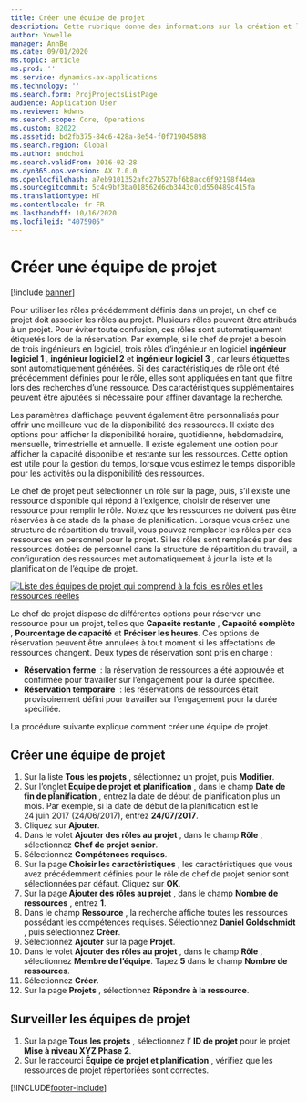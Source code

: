 ```yaml
---
title: Créer une équipe de projet
description: Cette rubrique donne des informations sur la création et la gestion d'équipes de projet.
author: Yowelle
manager: AnnBe
ms.date: 09/01/2020
ms.topic: article
ms.prod: ''
ms.service: dynamics-ax-applications
ms.technology: ''
ms.search.form: ProjProjectsListPage
audience: Application User
ms.reviewer: kdwns
ms.search.scope: Core, Operations
ms.custom: 82022
ms.assetid: bd2fb375-84c6-428a-8e54-f0f719045898
ms.search.region: Global
ms.author: andchoi
ms.search.validFrom: 2016-02-28
ms.dyn365.ops.version: AX 7.0.0
ms.openlocfilehash: a7eb9101352afd27b527bf6b8acc6f92198f44ea
ms.sourcegitcommit: 5c4c9bf3ba018562d6cb3443c01d550489c415fa
ms.translationtype: HT
ms.contentlocale: fr-FR
ms.lasthandoff: 10/16/2020
ms.locfileid: "4075905"
---
```

# <a name="create-a-project-team"></a>Créer une équipe de projet

[!include [banner](../includes/banner.md)]

Pour utiliser les rôles précédemment définis dans un projet, un chef de projet doit associer les rôles au projet. Plusieurs rôles peuvent être attribués à un projet. Pour éviter toute confusion, ces rôles sont automatiquement étiquetés lors de la réservation. Par exemple, si le chef de projet a besoin de trois ingénieurs en logiciel, trois rôles d’ingénieur en logiciel **ingénieur logiciel 1** , **ingénieur logiciel 2** et **ingénieur logiciel 3** , car leurs étiquettes sont automatiquement générées. Si des caractéristiques de rôle ont été précédemment définies pour le rôle, elles sont appliquées en tant que filtre lors des recherches d’une ressource. Des caractéristiques supplémentaires peuvent être ajoutées si nécessaire pour affiner davantage la recherche.

Les paramètres d’affichage peuvent également être personnalisés pour offrir une meilleure vue de la disponibilité des ressources. Il existe des options pour afficher la disponibilité horaire, quotidienne, hebdomadaire, mensuelle, trimestrielle et annuelle. Il existe également une option pour afficher la capacité disponible et restante sur les ressources. Cette option est utile pour la gestion du temps, lorsque vous estimez le temps disponible pour les activités ou la disponibilité des ressources.

Le chef de projet peut sélectionner un rôle sur la page, puis, s’il existe une ressource disponible qui répond à l’exigence, choisir de réserver une ressource pour remplir le rôle. Notez que les ressources ne doivent pas être réservées à ce stade de la phase de planification. Lorsque vous créez une structure de répartition du travail, vous pouvez remplacer les rôles par des ressources en personnel pour le projet. Si les rôles sont remplacés par des ressources dotées de personnel dans la structure de répartition du travail, la configuration des ressources met automatiquement à jour la liste et la planification de l’équipe de projet.

[![Liste des équipes de projet qui comprend à la fois les rôles et les ressources réelles](./media/projectresourcing03-1024x368.jpg)](./media/projectresourcing03.jpg) 

Le chef de projet dispose de différentes options pour réserver une ressource pour un projet, telles que **Capacité restante** , **Capacité complète** , **Pourcentage de capacité** et **Préciser les heures**. Ces options de réservation peuvent être annulées à tout moment si les affectations de ressources changent. Deux types de réservation sont pris en charge :

- **Réservation ferme**  : la réservation de ressources a été approuvée et confirmée pour travailler sur l’engagement pour la durée spécifiée.
- **Réservation temporaire**  : les réservations de ressources était provisoirement défini pour travailler sur l’engagement pour la durée spécifiée.

La procédure suivante explique comment créer une équipe de projet.

## <a name="create-a-project-team"></a>Créer une équipe de projet

1. Sur la liste **Tous les projets** , sélectionnez un projet, puis **Modifier**.
2. Sur l’onglet **Équipe de projet et planification** , dans le champ **Date de fin de planification** , entrez la date de début de planification plus un mois. Par exemple, si la date de début de la planification est le 24 juin 2017 (24/06/2017), entrez **24/07/2017**.
3. Cliquez sur **Ajouter**.
4. Dans le volet **Ajouter des rôles au projet** , dans le champ **Rôle** , sélectionnez **Chef de projet senior**.
5. Sélectionnez **Compétences requises**.
6. Sur la page **Choisir les caractéristiques** , les caractéristiques que vous avez précédemment définies pour le rôle de chef de projet senior sont sélectionnées par défaut. Cliquez sur **OK**.
7. Sur la page **Ajouter des rôles au projet** , dans le champ **Nombre de ressources** , entrez **1**.
8. Dans le champ **Ressource** , la recherche affiche toutes les ressources possédant les compétences requises. Sélectionnez **Daniel Goldschmidt** , puis sélectionnez **Créer**.
9. Sélectionnez **Ajouter** sur la page **Projet**.
10. Dans le volet **Ajouter des rôles au projet** , dans le champ **Rôle** , sélectionnez **Membre de l’équipe**. Tapez **5** dans le champ **Nombre de ressources**.
11. Sélectionnez **Créer**.
12. Sur la page **Projets** , sélectionnez **Répondre à la ressource**.

## <a name="monitor-project-teams"></a>Surveiller les équipes de projet
1. Sur la page **Tous les projets** , sélectionnez l’ **ID de projet** pour le projet **Mise à niveau XYZ Phase 2**.
2. Sur le raccourci **Équipe de projet et planification** , vérifiez que les ressources de projet répertoriées sont correctes.


[!INCLUDE[footer-include](../includes/footer-banner.md)]